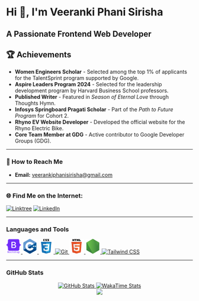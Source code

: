 # Hi 👋, I'm Veeranki Phani Sirisha

## A Passionate Frontend Web Developer

## 🏆 Achievements

- **Women Engineers Scholar** - Selected among the top 1% of applicants for the TalentSprint program supported by Google.
- **Aspire Leaders Program 2024** - Selected for the leadership development program by Harvard Business School professors.
- **Published Writer** - Featured in *Season of Eternal Love* through Thoughts Hymn.
- **Infosys Springboard Pragati Scholar** - Part of the *Path to Future Program* for Cohort 2.
- **Rhyno EV Website Developer** - Developed the official website for the Rhyno Electric Bike.
- **Core Team Member at GDG** - Active contributor to Google Developer Groups (GDG).


---

### 📧 How to Reach Me

- **Email:** [veerankiphanisirisha@gmail.com](mailto:veerankiphanisirisha@gmail.com)

---

### 🌐 Find Me on the Internet:
[![Linktree](https://img.shields.io/badge/Linktree-%23000000.svg?logo=linktree&logoColor=white)](https://linktr.ee/veera__siri) 
[![LinkedIn](https://img.shields.io/badge/LinkedIn-%230077B5.svg?logo=linkedin&logoColor=white)](https://www.linkedin.com/in/veeranki-phani-sirisha-423179249/) 

---


### Languages and Tools

<p align="left">
  <a href="https://getbootstrap.com" target="_blank" rel="noreferrer">
    <img src="https://raw.githubusercontent.com/devicons/devicon/master/icons/bootstrap/bootstrap-plain-wordmark.svg" alt="Bootstrap" width="40" height="40"/>
  </a>
  <a href="https://www.w3schools.com/cpp/" target="_blank" rel="noreferrer">
    <img src="https://raw.githubusercontent.com/devicons/devicon/master/icons/cplusplus/cplusplus-original.svg" alt="C++" width="40" height="40"/>
  </a>
  <a href="https://www.w3schools.com/css/" target="_blank" rel="noreferrer">
    <img src="https://raw.githubusercontent.com/devicons/devicon/master/icons/css3/css3-original-wordmark.svg" alt="CSS3" width="40" height="40"/>
  </a>
  <a href="https://git-scm.com/" target="_blank" rel="noreferrer">
    <img src="https://www.vectorlogo.zone/logos/git-scm/git-scm-icon.svg" alt="Git" width="40" height="40"/>
  </a>
  <a href="https://www.w3.org/html/" target="_blank" rel="noreferrer">
    <img src="https://raw.githubusercontent.com/devicons/devicon/master/icons/html5/html5-original-wordmark.svg" alt="HTML5" width="40" height="40"/>
  </a>

  <a href="https://nodejs.org/" target="_blank" rel="noreferrer">
    <img src="https://raw.githubusercontent.com/devicons/devicon/master/icons/nodejs/nodejs-original.svg" alt="Node.js" width="40" height="40"/>
  </a>
  <a href="https://tailwindcss.com/" target="_blank" rel="noreferrer">
    <img src="https://www.vectorlogo.zone/logos/tailwindcss/tailwindcss-icon.svg" alt="Tailwind CSS" width="40" height="40"/>
  </a>
</p>

---

### GitHub Stats
<div align="center">
  <a href="https://github.com/Phanisirisha-46">
    <img width="400" src="https://github-readme-stats.vercel.app/api?username=Phanisirisha-46&theme=dark&locale=en" alt="GitHub Stats" />
  </a>
  <a href="https://wakatime.com/@Phanisirisha-46">
    <img width="400" src="https://github-readme-stats.vercel.app/api/wakatime?username=Phanisirisha-46&langs_count=6&theme=dark&locale=en" alt="WakaTime Stats" />
  </a>
</div>


<div align="center">
<a href="https://leetcode.com/u/veerankiphanisirisha/">
    <img src="https://leetcard.jacoblin.cool/veerankiphani?theme=green&font=Barlow%20Semi%20Condensed&ext=heatmap">

</a>
</div>
